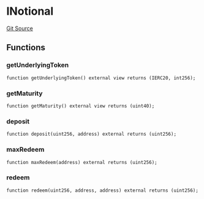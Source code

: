 # INotional
[Git Source](https://github.com/Swivel-Finance/illuminate/blob/7162e4822e4bbebd99b67c43e703ecedf92a2138/src/interfaces/INotional.sol)


## Functions
### getUnderlyingToken


```solidity
function getUnderlyingToken() external view returns (IERC20, int256);
```

### getMaturity


```solidity
function getMaturity() external view returns (uint40);
```

### deposit


```solidity
function deposit(uint256, address) external returns (uint256);
```

### maxRedeem


```solidity
function maxRedeem(address) external returns (uint256);
```

### redeem


```solidity
function redeem(uint256, address, address) external returns (uint256);
```

